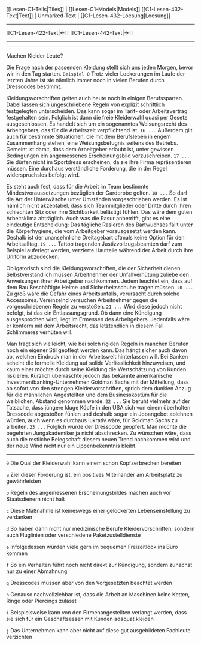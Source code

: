   [[Lesen-C1-Teils|Tiles]] | [[Lesen-C1-Models|Models]]
   [[C1-Lesen-432-Text|Text]]  | Unmarked-Text | [[C1-Lesen-432-Loesung|Loesung]]    

---

   [[C1-Lesen-422-Text|←]]          [[C1-Lesen-442-Text|→]]   

---
---

Machen Kleider Leute?

Die Frage nach der passenden Kleidung stellt sich uns jeden Morgen, bevor wir in den Tag starten. `Beispiel 0` Trotz vieler Lockerungen im Laufe der letzten Jahre ist sie nämlich immer noch in vielen Berufen durch Dresscodes bestimmt.

Kleidungsvorschriften gelten auch heute noch in einigen Berufssparten. Dabei lassen sich ungeschriebene Regeln von explizit schriftlich festgelegten unterscheiden. Das kann sogar im Tarif- oder Arbeitsvertrag festgehalten sein. Folglich ist dann die freie Kleiderwahl quasi per Gesetz ausgeschlossen. Es handelt sich um ein sogenanntes Weisungsrecht des Arbeitgebers, das für die Arbeitszeit verpflichtend ist. `16 ...` Außerdem gilt auch für bestimmte Situationen, die mit dem Berufsleben in engem Zusammenhang stehen, eine Weisungsbefugnis seitens des Betriebs. Gemeint ist damit, dass dem Arbeitgeber erlaubt ist, unter gewissen Bedingungen ein angemessenes Erscheinungsbild vorzuschreiben. `17 ...` Sie dürfen nicht im Sportdress erscheinen, da sie ihre Firma repräsentieren müssen. Eine durchaus verständliche Forderung, die in der Regel widerspruchslos befolgt wird.

Es steht auch fest, dass für die Arbeit im Team bestimmte Mindestvoraussetzungen bezüglich der Garderobe gelten. `18 ...` So darf die Art der Unterwäsche unter Umständen vorgeschrieben werden. Es ist nämlich nicht akzeptabel, dass sich Teammitglieder oder Dritte durch ihren schlechten Sitz oder ihre Sichtbarkeit belästigt fühlen. Das wäre dem guten Arbeitsklima abträglich. Auch was die Rasur anbetrifft, gibt es eine eindeutige Entscheidung: Das tägliche Rasieren des Bartwuchses fällt unter die Körperhygiene, die vom Arbeitgeber vorausgesetzt werden kann. Deshalb ist der unansehnliche Dreitagebart oftmals keine Option für den Arbeitsalltag. `19 ...` Tattoo tragenden Justizvollzugsbeamten darf zum Beispiel auferlegt werden, verzierte Hautteile während der Arbeit durch ihre Uniform abzudecken.

Obligatorisch sind die Kleidungs­vorschriften, die der Sicherheit dienen. Selbstverständlich müssen Arbeitnehmer der Unfallverhütung zuliebe den Anweisungen ihrer Arbeitgeber nachkommen. Jedem leuchtet ein, dass auf dem Bau Beschäftigte Helme und Sicherheitsschuhe tragen müssen. `20 ...` Zu groß wäre die Gefahr eines Arbeitsunfalls, verursacht durch solche Accessoires. Vereinzelnd versuchen Arbeitnehmer gegen die vorgeschriebenen Regeln zu verstoßen. `21 ...` Wird diese jedoch nicht befolgt, ist das ein Entlassungsgrund. Ob dann eine Kündigung ausgesprochen wird, liegt im Ermessen des Arbeitgebers. Jedenfalls wäre er konform mit dem Arbeitsrecht, das letztendlich in diesem Fall Schlimmeres verhüten will.

Man fragt sich vielleicht, wie bei solch rigiden Regeln in manchen Berufen noch ein eigener Stil gepflegt werden kann. Das hängt sicher auch davon ab, welchen Eindruck man in der Arbeitswelt hinterlassen will. Bei Banken scheint die formelle Kleidung auf solide Verlässlichkeit hinzuweisen, und kaum einer möchte durch seine Kleidung die Wertschätzung von Kunden riskieren. Kürzlich überraschte jedoch das bekannte amerikanische Investmentbanking-Unternehmen Goldman Sachs mit der Mitteilung, dass ab sofort von den strengen Kleidervorschriften, sprich dem dunklen Anzug für die männlichen Angestellten und dem Businesskostüm für die weiblichen, Abstand genommen werde. `22 ...` Sie beruht vielmehr auf der Tatsache, dass jüngere kluge Köpfe in den USA sich von einem überholten Dresscode abgestoßen fühlen und deshalb sogar ein Jobangebot ablehnen würden, auch wenn es durchaus lukrativ wäre, für Goldman Sachs zu arbeiten. `23 ...` Folglich wurde der Dresscode geopfert. Man möchte die begehrten Jungakademiker ja nicht abschrecken. Zu wünschen wäre, dass auch die restliche Belegschaft diesem neuen Trend nachkommen wird und der neue Wind nicht nur ein Lippenbekenntnis bleibt.

---

`0` Die Qual der Kleiderwahl kann einem schon Kopfzerbrechen bereiten

`a` Ziel dieser Forderung ist, ein positives Miteinander am Arbeitsplatz zu gewährleisten

`b` Regeln des angemessenen Erscheinungsbildes machen auch vor Staatsdienern nicht halt

`c` Diese Maßnahme ist keineswegs einer gelockerten Lebenseinstellung zu verdanken

`d` So haben dann nicht nur medizinische Berufe Kleidervorschriften, sondern auch Fluglinien oder verschiedene Paketzustelldienste

`e` Infolgedessen würden viele gern im bequemen Freizeitlook ins Büro kommen

`f` So ein Verhalten führt noch nicht direkt zur Kündigung, sondern zunächst nur zu einer Abmahnung

`g` Dresscodes müssen aber von den Vorgesetzten beachtet werden

`h` Genauso nachvollziehbar ist, dass die Arbeit an Maschinen keine Ketten, Ringe oder Piercings zulässt

`i` Beispielsweise kann von den Firmenangestellten verlangt werden, dass sie sich für ein Geschäftsessen mit Kunden adäquat kleiden

`j` Das Unternehmen kann aber nicht auf diese gut ausgebildeten Fachleute verzichten